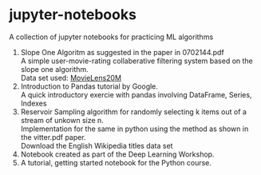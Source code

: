 # jupyter-notebooks
A collection of jupyter notebooks for practicing ML algorithms

1. Slope One Algoritm as suggested in the paper in 0702144.pdf    
A simple user-movie-rating collaberative filtering system based on the slope one algorithm.  
Data set used: [MovieLens20M](https://grouplens.org/datasets/movielens/20m/)
2. Introduction to Pandas tutorial by Google.  
A quick introductory exercie with pandas involving DataFrame, Series, Indexes
3. Reservoir Sampling algorithm for randomly selecting k items out of a stream of unkown size n.  
Implementation for the same in python using the method as shown in the vitter.pdf paper.  
Download the English Wikipedia titles data set 
4. Notebook created as part of the Deep Learning Workshop.  
5. A tutorial, getting started notebook for the Python course.  

